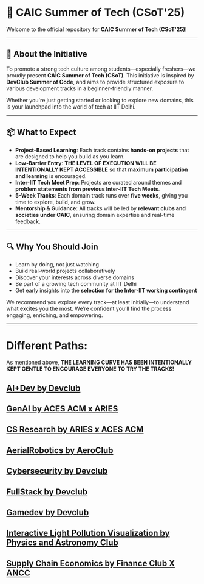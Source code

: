 # 🚀 CAIC Summer of Tech (CSoT'25)
Welcome to the official repository for **CAIC Summer of Tech (CSoT'25)**!

---

## 🎯 About the Initiative

To promote a strong tech culture among students—especially freshers—we proudly present **CAIC Summer of Tech (CSoT)**. This initiative is inspired by **DevClub Summer of Code**, and aims to provide structured exposure to various development tracks in a beginner-friendly manner.

Whether you're just getting started or looking to explore new domains, this is your launchpad into the world of tech at IIT Delhi.

---

## 📦 What to Expect

- **Project-Based Learning**: Each track contains **hands-on projects** that are designed to help you build as you learn.
- **Low-Barrier Entry**: **THE LEVEL OF EXECUTION WILL BE INTENTIONALLY KEPT ACCESSIBLE** so that **maximum participation and learning** is encouraged.
- **Inter-IIT Tech Meet Prep**: Projects are curated around themes and **problem statements from previous Inter-IIT Tech Meets**.
- **5-Week Tracks**: Each domain track runs over **five weeks**, giving you time to explore, build, and grow.
- **Mentorship & Guidance**: All tracks will be led by **relevant clubs and societies under CAIC**, ensuring domain expertise and real-time feedback.

---

## 🔍 Why You Should Join

- Learn by doing, not just watching
- Build real-world projects collaboratively
- Discover your interests across diverse domains
- Be part of a growing tech community at IIT Delhi
- Get early insights into the **selection for the Inter-IIT working contingent**

We recommend you explore every track—at least initially—to understand what excites you the most. We’re confident you’ll find the process engaging, enriching, and empowering.

---

# Different Paths:
As mentioned above, **THE LEARNING CURVE HAS BEEN INTENTIONALLY KEPT GENTLE TO ENCOURAGE EVERYONE TO TRY THE TRACKS!**

## [AI+Dev by Devclub](AI_&_Dev_DevClub/)

## [GenAI by ACES ACM x ARIES](GenAI_ACES_ACM_X_ARIES/)

## [CS Research by ARIES x ACES ACM](CS_Research_ARIES_X_ACES_ACM/)

## [AerialRobotics by AeroClub](AerialRobotics_AeroClub/)

## [Cybersecurity by Devclub](CyberSecurity_DevClub/)

## [FullStack by Devclub](FullStack_DevClub/)

## [Gamedev by Devclub](Gamedev_DevClub/)

## [Interactive Light Pollution Visualization by Physics and Astronomy Club](Interactive_Light_Pollution_Visualization_PAC/)

## [Supply Chain Economics by Finance Club X ANCC](Supply_Chain_Economics_And_Finance_Club_X_ANCC/)
